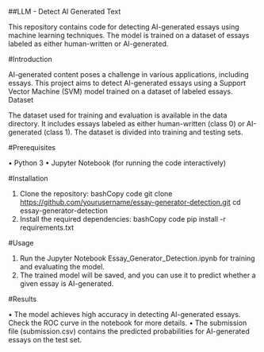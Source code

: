 ##LLM - Detect AI Generated Text

This repository contains code for detecting AI-generated essays using machine learning techniques. The model is trained on a dataset of essays labeled as either human-written or AI-generated.

#Introduction

AI-generated content poses a challenge in various applications, including essays. This project aims to detect AI-generated essays using a Support Vector Machine (SVM) model trained on a dataset of labeled essays.
Dataset

The dataset used for training and evaluation is available in the data directory. It includes essays labeled as either human-written (class 0) or AI-generated (class 1). The dataset is divided into training and testing sets.


#Prerequisites

•	Python 3
•	Jupyter Notebook (for running the code interactively)


#Installation

1.	Clone the repository:
bashCopy code
git clone https://github.com/yourusername/essay-generator-detection.git cd essay-generator-detection 
2.	Install the required dependencies:
bashCopy code
pip install -r requirements.txt 


#Usage

1.	Run the Jupyter Notebook Essay_Generator_Detection.ipynb for training and evaluating the model.
2.	The trained model will be saved, and you can use it to predict whether a given essay is AI-generated.


#Results

•	The model achieves high accuracy in detecting AI-generated essays. Check the ROC curve in the notebook for more details.
•	The submission file (submission.csv) contains the predicted probabilities for AI-generated essays on the test set.


